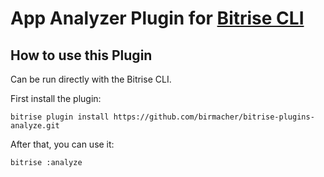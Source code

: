 # App Analyzer Plugin for [Bitrise CLI](https://github.com/bitrise-io/bitrise)

## How to use this Plugin

Can be run directly with the Bitrise CLI.

First install the plugin:
```
bitrise plugin install https://github.com/birmacher/bitrise-plugins-analyze.git
```

After that, you can use it:
```
bitrise :analyze
```